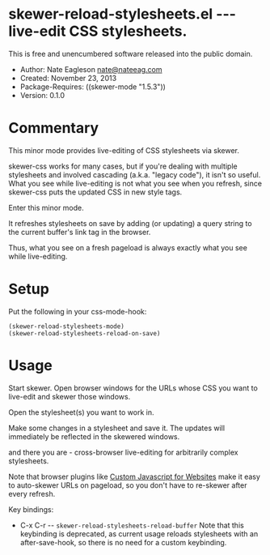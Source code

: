 # skewer-reload-stylesheets.el --- live-edit CSS stylesheets.

This is free and unencumbered software released into the public domain.

* Author: Nate Eagleson <nate@nateeag.com>
* Created: November 23, 2013
* Package-Requires: ((skewer-mode "1.5.3"))
* Version: 0.1.0

# Commentary

This minor mode provides live-editing of CSS stylesheets via skewer.

skewer-css works for many cases, but if you're dealing with multiple
stylesheets and involved cascading (a.k.a. "legacy code"), it isn't so
useful. What you see while live-editing is not what you see when you
refresh, since skewer-css puts the updated CSS in new style tags.

Enter this minor mode.

It refreshes stylesheets on save by adding (or updating) a query string to
the current buffer's link tag in the browser.

Thus, what you see on a fresh pageload is always exactly what you see while
live-editing.

# Setup

Put the following in your css-mode-hook:

    (skewer-reload-stylesheets-mode)
    (skewer-reload-stylesheets-reload-on-save)

# Usage

Start skewer. Open browser windows for the URLs whose CSS you want to
live-edit and skewer those windows.

Open the stylesheet(s) you want to work in.

Make some changes in a stylesheet and save it. The updates will immediately
be reflected in the skewered windows.

and there you are - cross-browser live-editing for arbitrarily complex
stylesheets.

Note that browser plugins like
[Custom Javascript for Websites](https://chrome.google.com/webstore/detail/custom-javascript-for-web/poakhlngfciodnhlhhgnaaelnpjljija?hl=en)
make it easy to auto-skewer URLs on pageload, so you don't have to re-skewer
after every refresh.

Key bindings:

* C-x C-r -- `skewer-reload-stylesheets-reload-buffer`
Note that this keybinding is deprecated, as current usage reloads
stylesheets with an after-save-hook, so there is no need for a custom
keybinding.


